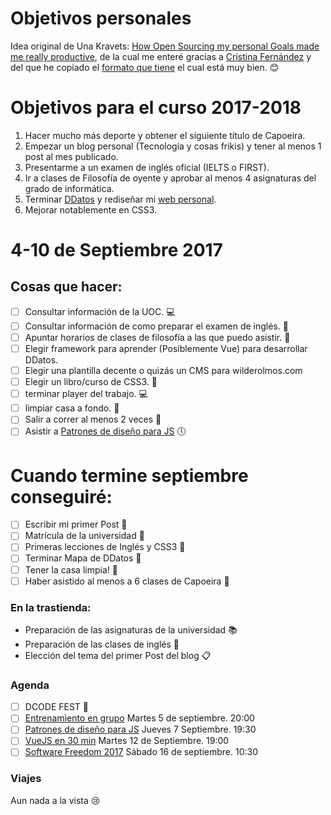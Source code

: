 Objetivos personales
==============

Idea original de Una Kravets: [How Open Sourcing my personal Goals made me really productive](http://una.github.io/personal-goals-guide),
de la cual me enteré gracias a [Cristina Fernández](https://twitter.com/cristinafsanz) y del que he copiado el [formato que tiene](https://github.com/cristinafsanz/personal-goals) el cual está muy bien. :blush:

# Objetivos para el curso 2017-2018
1. Hacer mucho más deporte y obtener el siguiente título de Capoeira.
2. Empezar un blog personal (Tecnología y cosas frikis) y tener al menos 1 post al mes publicado.
3. Presentarme a un examen de inglés oficial (IELTS o FIRST). 
4. Ir a clases de Filosofía de oyente y aprobar al menos 4 asignaturas del grado de informática.
5. Terminar [DDatos](http://ddatos.com) y rediseñar mi [web personal](http://www.wilderolmos.com).
6. Mejorar notablemente en CSS3.


# 4-10 de Septiembre 2017 
## Cosas que hacer:

- [ ] Consultar información de la UOC. :computer:
- [ ] Consultar información de como preparar el examen de inglés. :email:
- [ ] Apuntar horarios de clases de filosofía a las que puedo asistir. :date: 
- [ ] Elegir framework para aprender (Posiblemente Vue) para desarrollar DDatos.
- [ ] Elegir una plantilla decente o quizás un CMS para wilderolmos.com
- [ ] Elegir un libro/curso de CSS3. :memo: 
- [ ] terminar player del trabajo. :computer:
- [ ] limpiar casa a fondo. :hankey:
- [ ] Salir a correr al menos 2 veces :runner:
- [ ] Asistir a [Patrones de diseño para JS](https://www.meetup.com/es-ES/DevAcademyES/events/241267148/) :clock5:

# Cuando termine septiembre conseguiré:

- [ ] Escribir mi primer Post :postbox:
- [ ] Matrícula de la universidad :office:
- [ ] Primeras lecciones de Inglés y CSS3 :pencil:
- [ ] Terminar Mapa de DDatos :herb:
- [ ] Tener la casa limpia! :shit:
- [ ] Haber asistido al menos a 6 clases de Capoeira :muscle:

### En la trastienda:

- Preparación de las asignaturas de la universidad :books:
- Preparación de las clases de inglés :notebook:
- Elección del tema del primer Post del blog :clipboard:

### Agenda
- [ ] DCODE FEST :dancer: 
- [ ] [Entrenamiento en grupo](https://www.meetup.com/Frontrunners-Running-LGTB-Madrid/events/242761642/?_locale=es-ES) Martes 5 de septiembre. 20:00
- [ ] [Patrones de diseño para JS](https://www.meetup.com/es-ES/DevAcademyES/events/241267148/) Jueves 7 Septiembre. 19:30
- [ ] [VueJS en 30 min](https://www.meetup.com/es-ES/VueJS-Madrid/events/242801402/) Martes 12 de Septiembre. 19:00
- [ ] [Software Freedom 2017](https://www.meetup.com/es-ES/Open-Source-Weekends/events/242949671/) Sábado 16 de septiembre. 10:30

### Viajes
Aun nada a la vista :cry:
